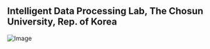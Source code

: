 ## Intelligent Data Processing Lab, The Chosun University, Rep. of Korea

![Image](https://github.com/user-attachments/assets/24532d9f-03b1-4ff2-9136-a640993b6736)

<!--
**IDPLab-chosun/IDPLab-chosun** is a ✨ _special_ ✨ repository because its `README.md` (this file) appears on your GitHub profile.

Here are some ideas to get you started:

- 🔭 I’m currently working on ...
- 🌱 I’m currently learning ...
- 👯 I’m looking to collaborate on ...
- 🤔 I’m looking for help with ...
- 💬 Ask me about ...
- 📫 How to reach me: ...
- 😄 Pronouns: ...
- ⚡ Fun fact: ...
-->
